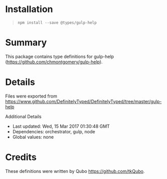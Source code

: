 # Installation
> `npm install --save @types/gulp-help`

# Summary
This package contains type definitions for gulp-help (https://github.com/chmontgomery/gulp-help).

# Details
Files were exported from https://www.github.com/DefinitelyTyped/DefinitelyTyped/tree/master/gulp-help

Additional Details
 * Last updated: Wed, 15 Mar 2017 01:30:48 GMT
 * Dependencies: orchestrator, gulp, node
 * Global values: none

# Credits
These definitions were written by Qubo <https://github.com/tkQubo>.
